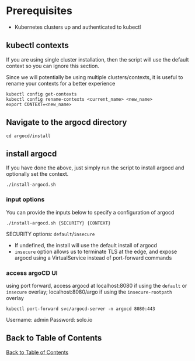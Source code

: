 # Prerequisites
- Kubernetes clusters up and authenticated to kubectl

## kubectl contexts
If you are using single cluster installation, then the script will use the default context so you can ignore this section.

Since we will potentially be using multiple clusters/contexts, it is useful to rename your contexts for a better experience
```
kubectl config get-contexts
kubectl config rename-contexts <current_name> <new_name>
export CONTEXT=<new_name>
```

## Navigate to the argocd directory
```
cd argocd/install
```

## install argocd
If you have done the above, just simply run the script to install argocd and optionally set the context.
```
./install-argocd.sh
```

### input options
You can provide the inputs below to specify a configuration of argocd
```
./install-argocd.sh {SECURITY} {CONTEXT}
```

SECURITY options: `default`/`insecure`
- If undefined, the install will use the default install of argocd
- `insecure` option allows us to terminate TLS at the edge, and expose argocd using a VirtualService instead of port-forward commands

### access argoCD UI
using port forward, access argocd at localhost:8080 if using the `default` or `insecure` overlay; localhost:8080/argo if using the `insecure-rootpath` overlay
```
kubectl port-forward svc/argocd-server -n argocd 8080:443
```

Username: admin
Password: solo.io

## Back to Table of Contents
[Back to Table of Contents](https://github.com/solo-io/gitops-library#table-of-contents---labs)